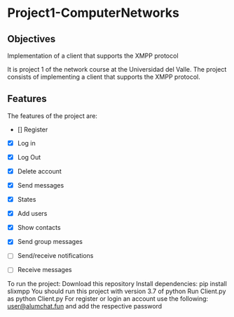 # Project1-ComputerNetworks

## Objectives

Implementation of a client that supports the XMPP protocol

It is project 1 of the network course at the Universidad del Valle. The project consists of implementing a client that supports the XMPP protocol.

## Features

The features of the project are:

- [] Register
- [x] Log in 
- [x] Log Out 
- [x] Delete account 
- [x] Send messages
- [x] States
- [x] Add users
- [x] Show contacts
- [x] Send group messages
- [ ] Send/receive notifications
- [ ] Receive messages


To run the project:
Download this repository
Install dependencies: pip install slixmpp
You should run this project with version 3.7 of python 
Run Client.py as python Client.py
For register or login an account use the following: user@alumchat.fun and add the respective password
